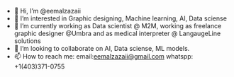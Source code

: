 - 👋 Hi, I’m @eemalzazaii
- 👀 I’m interested in Graphic designing, Machine learning, AI, Data sciense 
- 🌱 I’m currently working as Data scientist @ M2M, working as freelance graphic designer @Umbra and as medical interpreter @ LangaugeLine solutions
- 💞️ I’m looking to collaborate on AI, Data sciense, ML models.
- 📫 How to reach me:
email:eemalzazaii@gmail.com
whatspp: +1(403)371-0755

<!---
eemalzazaii/eemalzazaii is a ✨ special ✨ repository because its `README.md` (this file) appears on your GitHub profile.
You can click the Preview link to take a look at your changes.
--->
